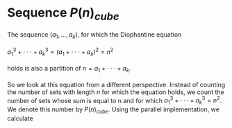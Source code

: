 # Sequence $P(n)_{cube}$
The sequence $(a_1, . . . , a_k)$, for which the Diophantine equation \
\
$a^3_1+ · · · + a^3_k= (a_1 + · · · + a_k)^2 = n^2$\
\
holds is also a partition of $n = a_1 + · · · + a_k$. \
\
So we look at this equation from a different perspective. Instead of counting the number of sets with length $n$ for which the equation holds, we count the number of sets whose sum is equal to n and for which $a^3_1 +· · ·+a^3_k= n^2$. We denote this number by $P(n)_{cube}$. Using the parallel implementation, we calculate 
